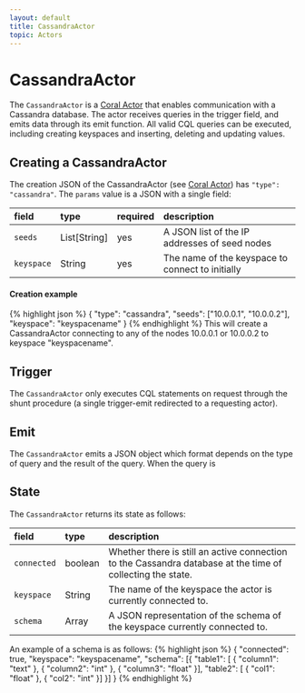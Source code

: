 ```yaml
---
layout: default
title: CassandraActor
topic: Actors
---
```

<!--
   Licensed to the Apache Software Foundation (ASF) under one or more
   contributor license agreements.  See the NOTICE file distributed with
   this work for additional information regarding copyright ownership.
   The ASF licenses this file to You under the Apache License, Version 2.0
   (the "License"); you may not use this file except in compliance with
   the License.  You may obtain a copy of the License at

       http://www.apache.org/licenses/LICENSE-2.0

   Unless required by applicable law or agreed to in writing, software
   distributed under the License is distributed on an "AS IS" BASIS,
   WITHOUT WARRANTIES OR CONDITIONS OF ANY KIND, either express or implied.
   See the License for the specific language governing permissions and
   limitations under the License.
-->

# CassandraActor
The `CassandraActor` is a [Coral Actor](/actors/overview/) that enables communication with a Cassandra database. The actor receives queries in the trigger field, and emits data through its emit function. All valid CQL queries can be executed, including creating keyspaces and inserting, deleting and updating values.

## Creating a CassandraActor
The creation JSON of the CassandraActor (see [Coral Actor](/actors/overview/)) has `"type": "cassandra"`.
The `params` value is a JSON with a single field:

field  | type | required | description
:----- | :---- | :--- | :------------
`seeds` | List[String] | yes| A JSON list of the IP addresses of seed nodes
`keyspace` | String | yes| The name of the keyspace to connect to initially

#### Creation example
{% highlight json %}
{
  "type": "cassandra",
  "seeds": ["10.0.0.1", "10.0.0.2"],
  "keyspace": "keyspacename"
}
{% endhighlight %}
This will create a CassandraActor connecting to any of the nodes 10.0.0.1 or 10.0.0.2 to keyspace "keyspacename".

## Trigger
The `CassandraActor` only executes CQL statements on request through the shunt procedure (a single trigger-emit redirected to a requesting actor).

## Emit
The `CassandraActor` emits a JSON object which format depends on the type of query and the result of the query.
When the query is 

## State
The `CassandraActor` returns its state as follows:

field |type| description
:--- | :--- | :---
`connected` | boolean | Whether there is still an active connection to the Cassandra database at the time of collecting the state.
`keyspace` | String | The name of the keyspace the actor is currently connected to.
`schema` | Array | A JSON representation of the schema of the keyspace currently connected to.

An example of a schema is as follows:
{% highlight json %}
{
  "connected": true,
  "keyspace": "keyspacename",
  "schema": [{
    "table1": [
     { "column1": "text" },
     { "column2": "int" },
     { "column3": "float" }], 
    "table2": [
     { "col1": "float" },
     { "col2": "int" }]
  }]
}
{% endhighlight %}

